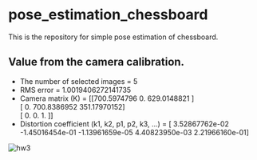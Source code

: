 # pose_estimation_chessboard
This is the repository for simple pose estimation of chessboard.  
  
## Value from the camera calibration.

* The number of selected images = 5
* RMS error = 1.0019406272141735
* Camera matrix (K) = [[700.5974796    0.         629.0148821 ]  
                       [  0.         700.8386952  351.17970152]  
                       [  0.           0.           1.        ]]
* Distortion coefficient (k1, k2, p1, p2, k3, ...) = [ 3.52867762e-02 -1.45016454e-01 -1.13961659e-05  4.40823950e-03  2.21966160e-01]
  
  
![hw3](https://user-images.githubusercontent.com/82254758/235344552-c69c6a6a-4f76-4424-92e4-139977d08a47.png)
